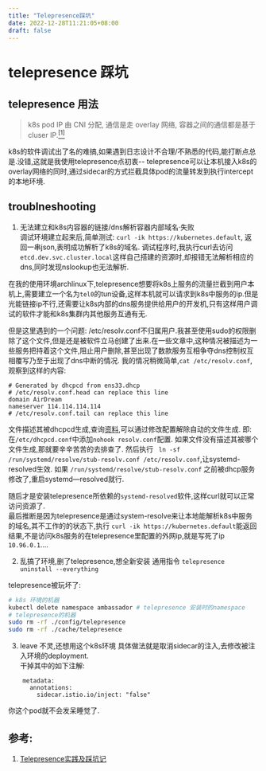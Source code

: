 ```yaml
---
title: "Telepresence踩坑"
date: 2022-12-28T11:21:05+08:00
draft: false
---
```


# telepresence 踩坑

## telepresence 用法

> k8s pod IP 由 CNI 分配, 通信是走 overlay 网络, 容器之间的通信都是基于cluser IP.[<sup>[1]](#refer-anchor-1)

k8s的软件调试出了名的难搞,如果遇到日志设计不合理/不熟悉的代码,能打断点总是.没错,这就是我使用telepresence点初衷-- telepresence可以让本机接入k8s的overlay网络的同时,通过sidecar的方式拦截具体pod的流量转发到执行intercept的本地环境.

## troublneshooting
1. 无法建立和k8s内容器的链接/dns解析容器内部域名·失败  
调试环境建立起来后,简单测试: `curl -ik https://kubernetes.default`, 返回一串json,表明成功解析了k8s的域名.
调试程序时,我执行curl去访问`etcd.dev.svc.cluster.local`这样自己搭建的资源时,却报错无法解析相应的dns,同时发现nslookup也无法解析.

在我的使用环境archlinux下,telepresence想要将k8s上服务的流量拦截到用户本机上,需要建立一个名为`tel0`的tun设备,这样本机就可以请求到k8s中服务的ip.但是光能链接ip不行,还需要让k8s内部的dns服务提供给用户的开发机,只有这样用户调试的软件才能和k8s集群内其他服务互通有无.

但是这里遇到的一个问题: /etc/resolv.conf不归属用户.我甚至使用sudo的权限删除了这个文件,但是还是被软件立马创建了出来.在一些文章中,这种情况被描述为一些服务把持着这个文件,阻止用户删除,甚至出现了数款服务互相争夺dns控制权互相覆写乃至于出现了dns中断的情况.
我的情况稍微简单,`cat /etc/resolv.conf`,观察到这样的内容:  
```
# Generated by dhcpcd from ens33.dhcp
# /etc/resolv.conf.head can replace this line
domain AirDream
nameserver 114.114.114.114
# /etc/resolv.conf.tail can replace this line
```
文件描述其被dhcpcd生成,查询[资料](https://wiki.archlinux.org/title/Dhcpcd#/etc/resolv.conf),可以通过修改配置解除自动的文件生成. 即: 在`/etc/dhcpcd.conf`中添加`nohook resolv.conf`配置.
如果文件没有描述其被哪个文件生成,那就要辛辛苦苦的去排查了.
然后执行 ` ln -sf /run/systemd/resolve/stub-resolv.conf /etc/resolv.conf`,让systemd-resolved生效.
如果 `/run/systemd/resolve/stub-resolv.conf` 之前被dhcp服务修改了,重启systemd—resolved就行.

随后才是安装telepresence所依赖的`systemd-resolved`软件,这样curl就可以正常访问资源了.  
最后推断是因为telepresence是通过system-resolve来让本地能解析k8s中服务的域名,其不工作的的状态下,执行 `curl -ik https://kubernetes.default`能返回结果,不是访问k8s服务的在telepresence里配置的外网ip,就是写死了ip `10.96.0.1`....

2. 乱搞了环境,删了telepresence,想全新安装
通用指令 `telepresence uninstall --everything`

telepresence被玩坏了:
```bash
# k8s 环境的机器
kubectl delete namespace ambassador # telepresence 安装时的namespace
# telepresence的机器
sudo rm -rf ./config/telepresence
sudo rm -rf ./cache/telepresence
```

3. leave 不灵,还想用这个k8s环境
具体做法就是取消sidecar的注入,去修改被注入环境的deployment.   
干掉其中的如下注解:
```
    metadata:
      annotations:
        sidecar.istio.io/inject: "false"
```
你这个pod就不会发呆睡觉了.

## 参考:

<div id="refer-anchor-1"></div>

1. [Telepresence实践及踩坑记](https://ttys3.dev/post/k8s-telepresence-in-action/)